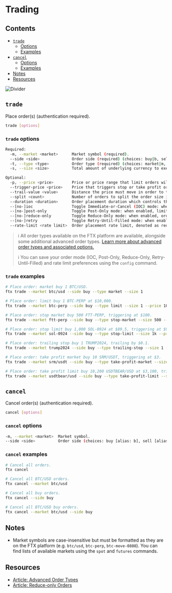 # Trading

## Contents

- [`trade`](#trade)
  - [Options](#trade-options)
  - [Examples](#trade-examples)
- [`cancel`](#cancel)
  - [Options](#cancel-options)
  - [Examples](#cancel-examples)
- [Notes](#notes)
- [Resources](#resources)

![Divider](../../images/divider.png)

## `trade`

Place order(s) (authentication required).

```sh
trade [options]
```

### `trade` options

```sh
Required:
  -m, --market <market>      Market symbol (required).
  --side <side>              Order side (required) (choices: buy|b, sell|s).
  -t, --type <type>          Order type (required) (choices: market|m, limit|l, stop-market|sm, stop-limit|sl, trailing-stop|ts, take-profit-market|tpm, take-profit-limit|tpl).
  -s, --size <size>          Total amount of underlying currency to execute (required).

Optional:
  -p, --price <price>        Price or price range that limit orders will be executed at (required for order types: limit, stop-limit, take-profit-limit).
  --trigger-price <price>    Price that triggers stop or take profit orders (required for order types: stop-market, stop-limit, take-profit-market, take-profit-limit).
  --trail-value <value>      Distance the price must move in order to trigger trailing stop orders; positive for buy orders and negative for sell orders (required for order types: trailing-stop).
  --split <count>            Number of orders to split the order size into (default: 1).
  --duration <duration>      Order placement duration which controls the interval between individual TWAP orders in conjunction with the split count (default: 0).
  --[no-]ioc                 Toggle Immediate-or-Cancel (IOC) mode: when enabled, limit orders will only be executed as the taker (default: false).
  --[no-]post-only           Toggle Post-Only mode: when enabled, limit orders will only be executed as the maker (default: true).
  --[no-]reduce-only         Toggle Reduce-Only mode: when enabled, orders will only reduce your position (default: false).
  --[no-]retry               Toggle Retry-Until-Filled mode: when enabled, stop-market, take-profit-market, and trailing-stop orders will retry sending the triggered order until filled (default: true).
  --rate-limit <rate limit>  Order placement rate limit, denoted as request limit per interval (milliseconds) (default: 6/200).
```

> ℹ️ All order types available on the FTX platform are available, alongside some additional advanced order types. [Learn more about advanced order types and associated options.](./advanced-orders.md)
>
> ℹ️ You can save your order mode (IOC, Post-Only, Reduce-Only, Retry-Until-Filled) and rate limit preferences using the `config` command.

### `trade` examples

```sh
# Place order: market buy 1 BTC/USD.
ftx trade --market btc/usd --side buy --type market --size 1

# Place order: limit buy 1 BTC-PERP at $10,000.
ftx trade --market btc-perp --side buy --type limit --size 1 --price 10k

# Place order: stop market buy 500 FTT-PERP, triggering at $100.
ftx trade --market ftt-perp --side buy --type stop-market --size 500 --trigger-price 100

# Place order: stop limit buy 1,000 SOL-0924 at $89.5, triggering at $90.5.
ftx trade --market sol-0924 --side buy --type stop-limit --size 1k --price 89.5 --trigger-price 90.5

# Place order: trailing stop buy 1 TRUMP2024, trailing by $0.1.
ftx trade --market trump2024 --side buy --type trailing-stop --size 1 --trail-value 0.1

# Place order: take profit market buy 10 SRM/USDT, triggering at $3.
ftx trade --market srm/usdt --side buy --type take-profit-market --size 10 --trigger-price 3

# Place order: take profit limit buy 10,200 USDTBEAR/USD at $3,100, triggering at $3,000
ftx trade --market usdtbear/usd --side buy --type take-profit-limit --size 10.2k --price 3100 --trigger-price 3000
```

## `cancel`

Cancel order(s) (authentication required).

```sh
cancel [options]
```

### `cancel` options

```sh
-m, --market <market>  Market symbol.
--side <side>          Order side (choices: buy [alias: b], sell [alias: s]).
```

### `cancel` examples

```sh
# Cancel all orders.
ftx cancel

# Cancel all BTC/USD orders.
ftx cancel --market btc/usd

# Cancel all buy orders.
ftx cancel --side buy

# Cancel all BTC/USD buy orders.
ftx cancel --market btc/usd --side buy
```

## Notes

- Market symbols are case-insensitive but must be formatted as they are on the FTX platform (e.g. `btc/usd`, `btc-perp`, `btc-move-0808`). You can find lists of available markets using the `spot` and `futures` commands.

## Resources

- [Article: Advanced Order Types](https://help.ftx.com/hc/en-us/articles/360031896592-Advanced-Order-Types)
- [Article: Reduce-only Orders](https://help.ftx.com/hc/en-us/articles/360030802012-Reduce-only-Orders)
